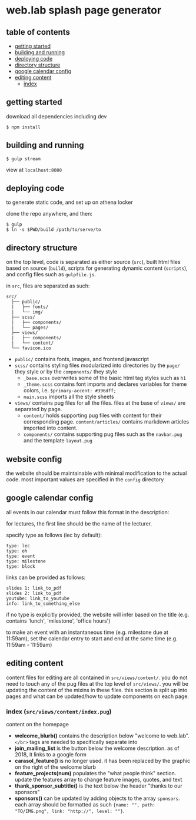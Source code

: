 # web.lab splash page generator

## table of contents

- [getting started](#getting-started)
- [building and running](#building-and-running)
- [deploying code](#deploying-code)
- [directory structure](#directory-structure)
- [google calendar config](#google-calendar-config)
- [editing content](#editing-content)
  - [index](#index)

## getting started

download all dependencies including dev

```
$ npm install
```

## building and running

```
$ gulp stream
```

view at `localhost:8080`

## deploying code

to generate static code, and set up on athena locker

clone the repo anywhere, and then:

```
$ gulp
$ ln -s $PWD/build /path/to/serve/to
```

## directory structure

on the top level, code is separated as either source (`src`), built html files based on source (`build`), scripts for generating dynamic content (`scripts`), and config files such as `gulpfile.js`.

in `src`, files are separated as such:

```
src/
  ├── public/
  |   ├── fonts/
  |   └── img/
  ├── scss/
  |   ├── components/
  |   └── pages/
  ├── views/
  |   ├── components/
  |   └── content/
  └── favicon.ico
```

- `public/` contains fonts, images, and frontend javascript
- `scss/` contains styling files modularized into directories by the `page/` they style or by the `components/` they style
  - `_base.scss` overwrites some of the basic html tag styles such as `h1`
  - `_theme.scss` contains font imports and declares variables for theme colors, i.e. `$primary-accent: #396dff;`
  - `main.scss` imports all the style sheets
- `views/` contains pug files for all the files. files at the base of `views/` are separated by page.
  - `content/` holds supporting pug files with content for their corresponding page. `content/articles/` contains markdown articles imported into content.
  - `components/` contains supporting pug files such as the `navbar.pug` and the template `layout.pug`

## website config
the website should be maintainable with minimal modification to the actual code.
most important values are specified in the `config` directory

## google calendar config

all events in our calendar must follow this format in the description:

for lectures, the first line should be the name of the lecturer.

specify type as follows (lec by default):

```
type: lec
type: oh
type: event
type: milestone
type: block
```

links can be provided as follows:

```
slides 1: link_to_pdf
slides 2: link_to_pdf
youtube: link_to_youtube
info: link_to_something_else
```

if no type is explicitly provided, the website will infer based on the title (e.g. contains 'lunch', 'milestone', 'office hours')

to make an event with an instantaneous time (e.g. milestone due at 11:59am), set the calendar entry to start and end at the same time (e.g. 11:59am - 11:59am)

## editing content

content files for editing are all contained in `src/views/content/`. you do not need to touch any of the pug files at the top level of `src/views/`. you will be updating the content of the mixins in these files. this section is split up into pages and what can be updated/how to update components on each page.

### index (`src/views/content/index.pug`)

content on the homepage

- **welcome_blurb()** contains the description below "welcome to web.lab". `</br>` tags are needed to specifically separate into
- **join_mailing_list** is the button below the welcome description. as of 2018, it links to a google form
- **carasol_feature()** is no longer used. it has been replaced by the graphic on the right of the welcome blurb
- **feature_projects(num)** populates the "what people think" section. update the features array to change feature images, quotes, and text
- **thank_sponsor_subtitle()** is the text below the header "thanks to our sponsors"
- **sponsors()** can be updated by adding objects to the array `sponsors`. each array should be formatted as such `{name: "", path: "TO/IMG.png", link: "http://", level: ""}`.
